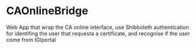 CAOnlineBridge
==============

Web App that wrap the CA online interface, use Shibboleth authentication for identifing the user that requesta a certificate, and recognise if the user come from IGIportal